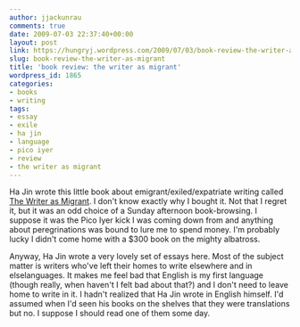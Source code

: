 ```yaml
---
author: jjackunrau
comments: true
date: 2009-07-03 22:37:40+00:00
layout: post
link: https://hungryj.wordpress.com/2009/07/03/book-review-the-writer-as-migrant/
slug: book-review-the-writer-as-migrant
title: 'book review: the writer as migrant'
wordpress_id: 1865
categories:
- books
- writing
tags:
- essay
- exile
- ha jin
- language
- pico iyer
- review
- the writer as migrant
---
```


Ha Jin wrote this little book about emigrant/exiled/expatriate writing called [The Writer as Migrant](http://www.amazon.ca/Writer-as-Migrant-Ha-Jin/dp/0226399885/). I don't know exactly why I bought it. Not that I regret it, but it was an odd choice of a Sunday afternoon book-browsing. I suppose it was the Pico Iyer kick I was coming down from and anything about peregrinations was bound to lure me to spend money. I'm probably lucky I didn't come home with a $300 book on the mighty albatross.

Anyway, Ha Jin wrote a very lovely set of essays here. Most of the subject matter is writers who've left their homes to write elsewhere and in elselanguages. It makes me feel bad that English is my first language (though really, when haven't I felt bad about that?) and I don't need to leave home to write in it. I hadn't realized that Ha Jin wrote in English himself. I'd assumed when I'd seen his books on the shelves that they were translations but no. I suppose I should read one of them some day.
